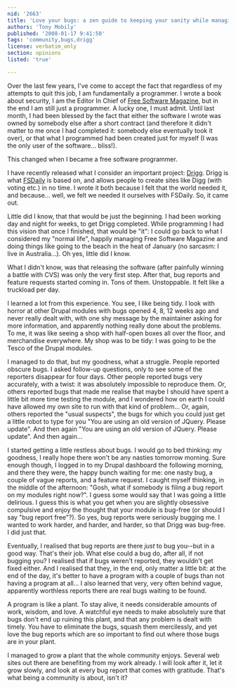 ```yaml
---
nid: '2663'
title: 'Love your bugs: a zen guide to keeping your sanity while managing a free software project'
authors: 'Tony Mobily'
published: '2008-01-17 9:41:50'
tags: 'community,bugs,drigg'
license: verbatim_only
section: opinions
listed: 'true'

---
```

Over the last few years, I've come to accept the fact that regardless of my attempts to quit this job, I am fundamentally a programmer. I wrote a book about security, I am the Editor In Chief of [Free Software Magazine](http://www.freesoftwaremagazine.com), but in the end I am still just a programmer. A lucky one, I must admit. Until last month, I had been blessed by the fact that either the software I wrote was owned by somebody else after a short contract (and therefore it didn't matter to me once I had completed it: somebody else eventually took it over), or that what I programmed had been created just for myself (I was the only user of the software... bliss!).

This changed when I became a free software programmer.

I have recently released what I consider an important project: [Drigg](http://www.drigg.org). Drigg is what [FSDaily](http://www.fsdaily.com) is based on, and allows people to create sites like Digg (with voting etc.) in no time. I wrote it both because I felt that the world needed it, and because... well, we felt we needed it ourselves with FSDaily. So, it came out.

Little did I know, that that would be just the beginning. I had been working day and night for weeks, to get Drigg completed. While programming I had this vision that once I finished, that would be "it": I could go back to what I considered my "normal life", happily managing Free Software Magazine and doing things like going to the beach in the heat of January (no sarcasm: I live in Australia...). Oh yes, little did I know.

What I didn't know, was that releasing the software (after painfully winning a battle with CVS) was only the very first step. After that, bug reports and feature requests started coming in. Tons of them. Unstoppable. It felt like a truckload per day.

I learned a lot from this experience. You see, I like being tidy. I look with horror at other Drupal modules with bugs opened 4, 8, 12 weeks ago and never really dealt with, with one shy message by the maintainer asking for more information, and apparently nothing really done about the problems. To me, it was like seeing a shop with half-open boxes all over the floor, and merchandise everywhere. My shop was to be tidy: I was going to be the Tesco of the Drupal modules.

I managed to do that, but my goodness, what a struggle. People reported obscure bugs. I asked follow-up questions, only to see some of the reporters disappear for four days. Other people reported bugs very accurately, with a twist: it was absolutely impossible to reproduce them. Or, others reported bugs that made me realise that maybe I should have spent a little bit more time testing the module, and I wondered how on earth I could have allowed my own site to run with that kind of problem... Or, again, others reported the "usual suspects", the bugs for which you could just get a little robot to type for you "You are using an old version of JQuery. Please update". And then again "You are using an old version of JQuery. Please update". And then again...

I started getting a little restless about bugs. I would go to bed thinking: my goodness, I really hope there won't be any nasties tomorrow morning. Sure enough though, I logged in to my Drupal dashboard the following morning, and there they were, the happy bunch waiting for me: one nasty bug, a couple of vague reports, and a feature request. I caught myself thinking, in the middle of the afternoon: "Gosh, what if somebody is filing a bug report on my modules right now?". I guess some would say that I was going a little delirious. I guess this is what you get when you are slightly obsessive compulsive and enjoy the thought that your module is bug-free (or should I say "bug report free"?). So yes, bug reports were seriously bugging me. I wanted to work harder, and harder, and harder, so that Drigg was bug-free. I did just that.

Eventually, I realised that bug reports are there _just_ to bug you--but in a good way. That's their job. What else could a bug do, after all, if not bugging you? I realised that if bugs weren't reported, they wouldn't get fixed either. And I realised that they, in the end, only matter a little bit: at the end of the day, it's better to have a program with a couple of bugs than not having a program at all... I also learned that very, very often behind vague, apparently worthless reports there are real bugs waiting to be found.

A program is like a plant. To stay alive, it needs considerable amounts of work, wisdom, and love. A watchful eye needs to make absolutely sure that bugs don't end up ruining this plant, and that any problem is dealt with timely. You have to eliminate the bugs, squash them mercilessly, and yet love the bug reports which are so important to find out where those bugs are in your plant.

I managed to grow a plant that the whole community enjoys. Several web sites out there are benefiting from my work already. I will look after it, let it grow slowly, and look at every bug report that comes with gratitude. That's what being a community is about, isn't it?
